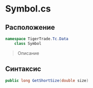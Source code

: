 
# Symbol.cs
## Расположение
```csharp
namespace TigerTrade.Tc.Data  
    class Symbol
```

> Описание

## Синтаксис
```csharp
public long GetShortSize(double size)
```
